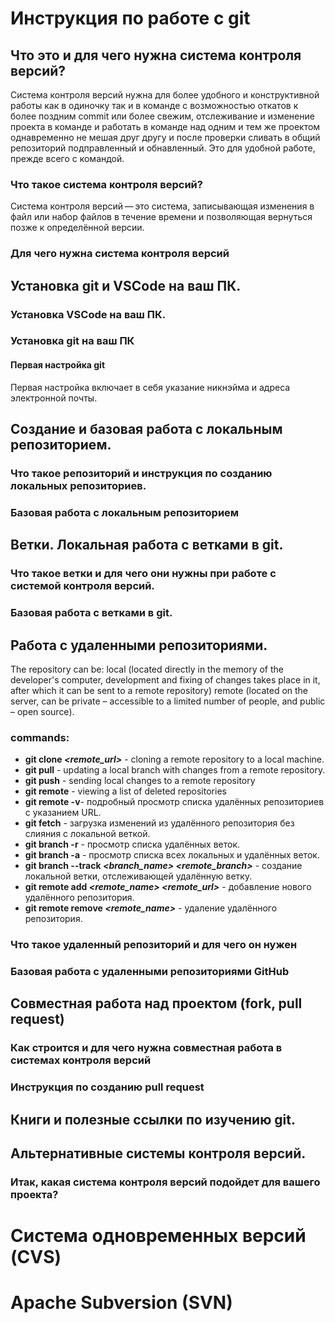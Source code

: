 # Инструкция по работе с git

## Что это и для чего нужна система контроля версий?
Система контроля версий нужна для более удобного и конструктивной работы как в одиночку так и в команде с возможностью откатов к более поздним  commit или более свежим, отслеживание и изменение проекта в команде и работать в команде над одним и тем же проектом однавременно не мешая друг другу и после проверки сливать в общий репозиторий подправленный и обнавленный.
Это для удобной работе, прежде всего с командой.

### Что такое система контроля версий?
Система контроля версий — это система, записывающая изменения в файл или набор файлов в течение времени и позволяющая вернуться позже к определённой версии. 

### Для чего нужна система контроля версий

## Установка git и VSCode на ваш ПК.

### Установка VSCode на ваш ПК.

### Установка git на ваш ПК

#### Первая настройка git
Первая настройка включает в себя указание никнэйма и адреса электронной почты.

## Создание и базовая работа с локальным репозиторием.

### Что такое репозиторий и инструкция по созданию локальных репозиториев.

### Базовая работа с локальным репозиторием

## Ветки. Локальная работа с ветками в git.

### Что такое ветки и для чего они нужны при работе с системой контроля версий.

### Базовая работа с ветками в git.

## Работа с удаленными репозиториями.
The repository can be: local (located directly in the memory of the developer's computer, development and fixing of changes takes place in it, after which it can be sent to a remote repository) remote (located on the server, can be private – accessible to a limited number of people, and public – open source).
### commands:
* **git clone  *<remote_url>*** - cloning a remote repository to a local machine.
* **git pull** - updating a local branch with changes from a remote repository.
* **git push** - sending local changes to a remote repository
* **git remote** - viewing a list of deleted repositories
* **git remote -v**- подробный просмотр списка удалённых репозиториев с указанием URL.
* **git fetch** - загрузка изменений из удалённого репозитория без слияния с локальной веткой.
* **git branch -r** - просмотр списка удалённых веток.
* **git branch -a** - просмотр списка всех локальных и удалённых веток.
* **git branch --track *<branch_name> <remote_branch>*** - создание локальной ветки, отслеживающей удалённую ветку.
* **git remote add *<remote_name> <remote_url>*** - добавление нового удалённого репозитория.
* **git remote remove *<remote_name>*** - удаление удалённого репозитория.

### Что такое удаленный репозиторий и для чего он нужен

### Базовая работа с удаленными репозиториями GitHub

## Совместная работа над проектом (fork, pull request)

### Как строится и для чего нужна совместная работа в системах контроля версий

### Инструкция по созданию pull request

## Книги и полезные ссылки по изучению git.

## Альтернативные системы контроля версий.

### Итак, какая система контроля версий подойдет для вашего проекта?

# Система одновременных версий (CVS)

# Apache Subversion (SVN)

